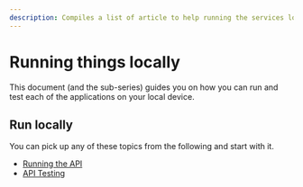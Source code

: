 ```yaml
---
description: Compiles a list of article to help running the services locally
---
```


# Running things locally

This document (and the sub-series) guides you on how you can run and test each of the applications on your local device.

## Run locally

You can pick up any of these topics from the following and start with it.

- [Running the API](running-the-api.md)
- [API Testing](api-testing.md)
